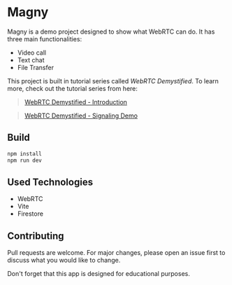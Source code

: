 ﻿# Magny

Magny is a demo project designed to show what WebRTC can do. It has three main functionalities:

-   Video call
-   Text chat
-   File Transfer

This project is built in tutorial series called *WebRTC Demystified*. To learn more, check out the tutorial series from here:

> [WebRTC Demystified - Introduction](https://medium.com/@furkancanbaytemur/webrtc-demystified-introduction-dcd826368e8)

> [WebRTC Demystified - Signaling Demo](https://medium.com/orion-innovation-turkey/webrtc-signaling-demo-36722cdd9d97)

## Build

```bash
npm install
npm run dev
```

## Used Technologies 
- WebRTC
- Vite
- Firestore

## Contributing
Pull requests are welcome. For major changes, please open an issue first to discuss what you would like to change. 

Don't forget that this app is designed for educational purposes. 


